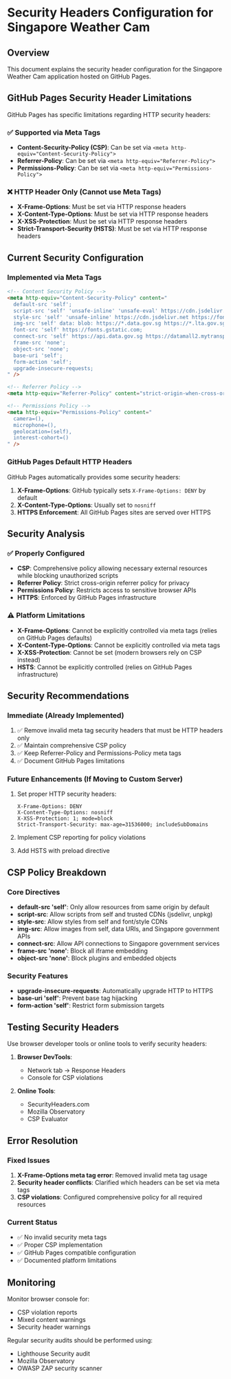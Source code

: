 # Security Headers Configuration for Singapore Weather Cam

## Overview

This document explains the security header configuration for the Singapore Weather Cam application hosted on GitHub Pages.

## GitHub Pages Security Header Limitations

GitHub Pages has specific limitations regarding HTTP security headers:

### ✅ Supported via Meta Tags
- **Content-Security-Policy (CSP)**: Can be set via `<meta http-equiv="Content-Security-Policy">`
- **Referrer-Policy**: Can be set via `<meta http-equiv="Referrer-Policy">`
- **Permissions-Policy**: Can be set via `<meta http-equiv="Permissions-Policy">`

### ❌ HTTP Header Only (Cannot use Meta Tags)
- **X-Frame-Options**: Must be set via HTTP response headers
- **X-Content-Type-Options**: Must be set via HTTP response headers  
- **X-XSS-Protection**: Must be set via HTTP response headers
- **Strict-Transport-Security (HSTS)**: Must be set via HTTP response headers

## Current Security Configuration

### Implemented via Meta Tags

```html
<!-- Content Security Policy -->
<meta http-equiv="Content-Security-Policy" content="
  default-src 'self';
  script-src 'self' 'unsafe-inline' 'unsafe-eval' https://cdn.jsdelivr.net https://unpkg.com;
  style-src 'self' 'unsafe-inline' https://cdn.jsdelivr.net https://fonts.googleapis.com;
  img-src 'self' data: blob: https://*.data.gov.sg https://*.lta.gov.sg https://res.cloudinary.com;
  font-src 'self' https://fonts.gstatic.com;
  connect-src 'self' https://api.data.gov.sg https://datamall2.mytransport.sg https://*.openweathermap.org;
  frame-src 'none';
  object-src 'none';
  base-uri 'self';
  form-action 'self';
  upgrade-insecure-requests;
" />

<!-- Referrer Policy -->
<meta http-equiv="Referrer-Policy" content="strict-origin-when-cross-origin" />

<!-- Permissions Policy -->
<meta http-equiv="Permissions-Policy" content="
  camera=(),
  microphone=(),
  geolocation=(self),
  interest-cohort=()
" />
```

### GitHub Pages Default HTTP Headers

GitHub Pages automatically provides some security headers:

1. **X-Frame-Options**: GitHub typically sets `X-Frame-Options: DENY` by default
2. **X-Content-Type-Options**: Usually set to `nosniff`
3. **HTTPS Enforcement**: All GitHub Pages sites are served over HTTPS

## Security Analysis

### ✅ Properly Configured
- **CSP**: Comprehensive policy allowing necessary external resources while blocking unauthorized scripts
- **Referrer Policy**: Strict cross-origin referrer policy for privacy
- **Permissions Policy**: Restricts access to sensitive browser APIs
- **HTTPS**: Enforced by GitHub Pages infrastructure

### ⚠️ Platform Limitations
- **X-Frame-Options**: Cannot be explicitly controlled via meta tags (relies on GitHub Pages defaults)
- **X-Content-Type-Options**: Cannot be explicitly controlled via meta tags
- **X-XSS-Protection**: Cannot be set (modern browsers rely on CSP instead)
- **HSTS**: Cannot be explicitly controlled (relies on GitHub Pages infrastructure)

## Security Recommendations

### Immediate (Already Implemented)
1. ✅ Remove invalid meta tag security headers that must be HTTP headers only
2. ✅ Maintain comprehensive CSP policy
3. ✅ Keep Referrer-Policy and Permissions-Policy meta tags
4. ✅ Document GitHub Pages limitations

### Future Enhancements (If Moving to Custom Server)
1. Set proper HTTP security headers:
   ```
   X-Frame-Options: DENY
   X-Content-Type-Options: nosniff
   X-XSS-Protection: 1; mode=block
   Strict-Transport-Security: max-age=31536000; includeSubDomains
   ```

2. Implement CSP reporting for policy violations
3. Add HSTS with preload directive

## CSP Policy Breakdown

### Core Directives
- **default-src 'self'**: Only allow resources from same origin by default
- **script-src**: Allow scripts from self and trusted CDNs (jsdelivr, unpkg)
- **style-src**: Allow styles from self and font/style CDNs  
- **img-src**: Allow images from self, data URIs, and Singapore government APIs
- **connect-src**: Allow API connections to Singapore government services
- **frame-src 'none'**: Block all iframe embedding
- **object-src 'none'**: Block plugins and embedded objects

### Security Features
- **upgrade-insecure-requests**: Automatically upgrade HTTP to HTTPS
- **base-uri 'self'**: Prevent base tag hijacking
- **form-action 'self'**: Restrict form submission targets

## Testing Security Headers

Use browser developer tools or online tools to verify security headers:

1. **Browser DevTools**:
   - Network tab → Response Headers
   - Console for CSP violations

2. **Online Tools**:
   - SecurityHeaders.com
   - Mozilla Observatory
   - CSP Evaluator

## Error Resolution

### Fixed Issues
1. **X-Frame-Options meta tag error**: Removed invalid meta tag usage
2. **Security header conflicts**: Clarified which headers can be set via meta tags
3. **CSP violations**: Configured comprehensive policy for all required resources

### Current Status
- ✅ No invalid security meta tags
- ✅ Proper CSP implementation
- ✅ GitHub Pages compatible configuration
- ✅ Documented platform limitations

## Monitoring

Monitor browser console for:
- CSP violation reports
- Mixed content warnings
- Security header warnings

Regular security audits should be performed using:
- Lighthouse Security audit
- Mozilla Observatory
- OWASP ZAP security scanner